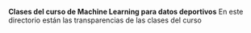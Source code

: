 **Clases del curso de Machine Learning para datos deportivos**
En este directorio están las transparencias de las clases del curso
